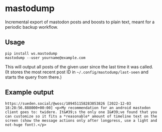 # mastodump

Incremental export of mastodon posts and boosts to plain text,
meant for a periodic backup workflow.

## Usage

```
pip install ws.mastodump
mastodump --user yourname@example.com
```

This will output all posts of the given user since the last time it was called.
(It stores the most recent post ID in `~/.config/mastodump/last-seen` and starts the query from there.)

## Example output

```
https://sueden.social/@wosc/109451158283053826 [2022-12-03 18:28:56.888000+00:00] <p>My recommendation for an android mastodon client goes to: twidere. It&#39;s the only one I&#39;ve found that you can customize so it fits a *reasonable* amount of timeline text on the screen (show the message actions only after longpress, use a light and not-huge font).</p>
```
